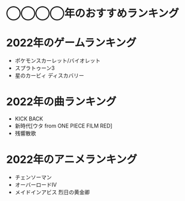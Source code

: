 # ◯◯◯◯年のおすすめランキング

# 2022年のゲームランキング

- ポケモンスカーレット/バイオレット
- スプラトゥーン3
- 星のカービィ ディスカバリー

# 2022年の曲ランキング

- KICK BACK
- 新時代[ウタ from ONE PIECE FILM RED]
- 残響散歌

# 2022年のアニメランキング

- チェンソーマン
- オーバーロードⅣ
- メイドインアビス 烈日の黄金卿

